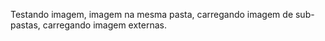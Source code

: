 Testando imagem, imagem na mesma pasta, carregando imagem de sub-pastas, carregando imagem externas.
